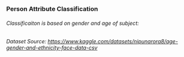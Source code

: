 ### Person Attribute Classification

###### Classificaiton is based on gender and age of subject:
###### Dataset Source: https://www.kaggle.com/datasets/nipunarora8/age-gender-and-ethnicity-face-data-csv